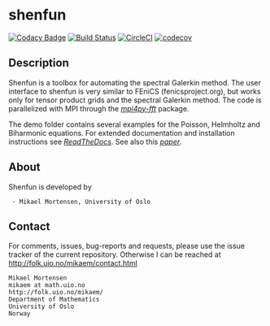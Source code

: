 # shenfun

[![Codacy Badge](https://api.codacy.com/project/badge/Grade/dc9c6e8e33c34382b76d38916852b36b)](https://app.codacy.com/app/mikaem/shenfun?utm_source=github.com&utm_medium=referral&utm_content=spectralDNS/shenfun&utm_campaign=badger)
[![Build Status](https://travis-ci.org/spectralDNS/shenfun.svg?branch=master)](https://travis-ci.org/spectralDNS/shenfun)
[![CircleCI](https://circleci.com/gh/spectralDNS/shenfun.svg?style=svg)](https://circleci.com/gh/spectralDNS/shenfun)
[![codecov](https://codecov.io/gh/spectralDNS/shenfun/branch/master/graph/badge.svg)](https://codecov.io/gh/spectralDNS/shenfun)

Description
-----------
Shenfun is a toolbox for automating the spectral Galerkin method.  The user interface to shenfun is very similar to FEniCS (fenicsproject.org), but works only for tensor product grids and the spectral Galerkin method. The code is parallelized with MPI through the [*mpi4py-fft*](https://bitbucket.org/mpi4py/mpi4py-fft) package.

The demo folder contains several examples for the Poisson, Helmholtz and Biharmonic equations. For extended documentation and installation instructions see [*ReadTheDocs*](http://shenfun.readthedocs.org). See also this [*paper*](https://rawgit.com/spectralDNS/shenfun/master/docs/demos/mekit17/pub/shenfun_bootstrap.html).

About
-----
Shenfun is developed by
     
     - Mikael Mortensen, University of Oslo

Contact
-------
For comments, issues, bug-reports and requests, please use the issue tracker of the current repository. Otherwise I can be reached at http://folk.uio.no/mikaem/contact.html

    Mikael Mortensen
    mikaem at math.uio.no
    http://folk.uio.no/mikaem/
    Department of Mathematics
    University of Oslo
    Norway
